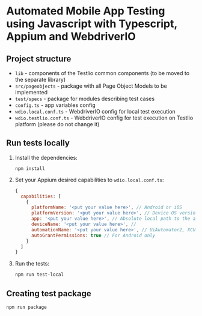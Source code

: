 # Automated Mobile App Testing using Javascript with Typescript, Appium and WebdriverIO

## Project structure

- `lib` - components of the Testlio common components (to be moved to the separate library)
- `src/pageobjects` - package with all Page Object Models to be implemented
- `test/specs` - package for modules describing test cases
- `config.ts` - app variables config
- `wdio.local.conf.ts` - WebdriverIO config for local test execution
- `wdio.testlio.conf.ts` - WebdriverIO config for test execution on Testlio platform (please do not change it)

## Run tests locally

1. Install the dependencies:

   ```shell
   npm install
   ```

2. Set your Appium desired capabilities to `wdio.local.conf.ts`:

    ```js
    {
      capabilities: [
        {
          platformName: '<put your value here>', // Android or iOS
          platformVersion: '<put your value here>', // Device OS version
          app: '<put your value here>', // Absolute local path to the app under test
          deviceName: '<put your value here>', // 
          automationName: '<put your value here>', // UiAutomator2, XCUITest or other
          autoGrantPermissions: true // For Android only
        }
      ]
    }
    ```

3. Run the tests:

    ```bash
    npm run test-local
    ```

## Creating test package

```bash
npm run package
```
